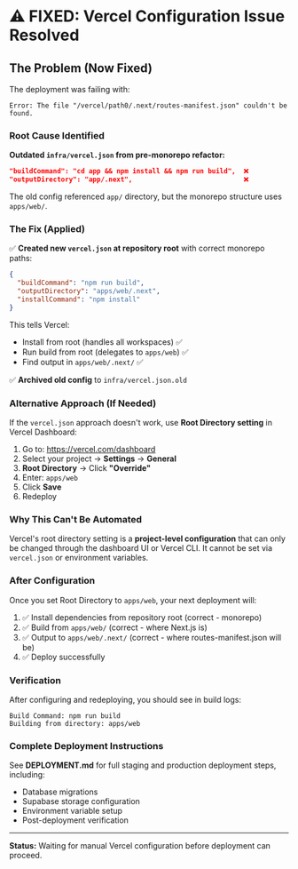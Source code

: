 # ⚠️ FIXED: Vercel Configuration Issue Resolved

## The Problem (Now Fixed)

The deployment was failing with:
```
Error: The file "/vercel/path0/.next/routes-manifest.json" couldn't be found.
```

### Root Cause Identified

**Outdated `infra/vercel.json` from pre-monorepo refactor:**

```json
"buildCommand": "cd app && npm install && npm run build",  ❌
"outputDirectory": "app/.next",                            ❌
```

The old config referenced `app/` directory, but the monorepo structure uses `apps/web/`.

### The Fix (Applied)

✅ **Created new `vercel.json` at repository root** with correct monorepo paths:

```json
{
  "buildCommand": "npm run build",
  "outputDirectory": "apps/web/.next",
  "installCommand": "npm install"
}
```

This tells Vercel:
- Install from root (handles all workspaces) ✅
- Run build from root (delegates to `apps/web`) ✅
- Find output in `apps/web/.next/` ✅

✅ **Archived old config** to `infra/vercel.json.old`

### Alternative Approach (If Needed)

If the `vercel.json` approach doesn't work, use **Root Directory setting** in Vercel Dashboard:

1. Go to: https://vercel.com/dashboard
2. Select your project → **Settings** → **General**
3. **Root Directory** → Click **"Override"**
4. Enter: `apps/web`
5. Click **Save**
6. Redeploy

### Why This Can't Be Automated

Vercel's root directory setting is a **project-level configuration** that can only be changed through the dashboard UI or Vercel CLI. It cannot be set via `vercel.json` or environment variables.

### After Configuration

Once you set Root Directory to `apps/web`, your next deployment will:

1. ✅ Install dependencies from repository root (correct - monorepo)
2. ✅ Build from `apps/web/` (correct - where Next.js is)
3. ✅ Output to `apps/web/.next/` (correct - where routes-manifest.json will be)
4. ✅ Deploy successfully

### Verification

After configuring and redeploying, you should see in build logs:

```
Build Command: npm run build
Building from directory: apps/web
```

### Complete Deployment Instructions

See **DEPLOYMENT.md** for full staging and production deployment steps, including:
- Database migrations
- Supabase storage configuration
- Environment variable setup
- Post-deployment verification

---

**Status:** Waiting for manual Vercel configuration before deployment can proceed.
